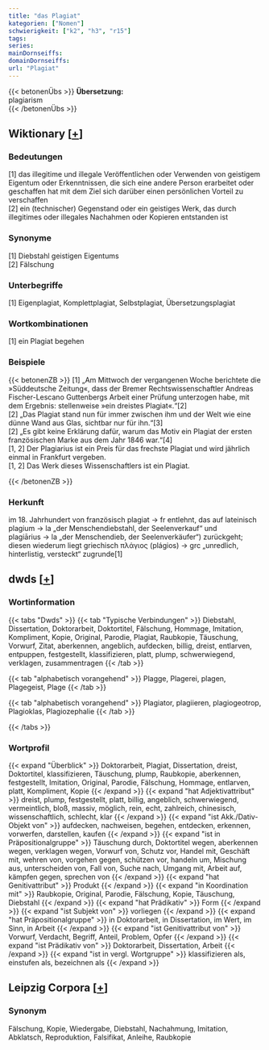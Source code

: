 ```yaml
---
title: "das Plagiat"
kategorien: ["Nomen"]
schwierigkeit: ["k2", "h3", "r15"]
tags:
series:
mainDornseiffs:
domainDornseiffs:
url: "Plagiat"
---
```


{{< betonenÜbs >}}
**Übersetzung:**  
plagiarism  
{{< /betonenÜbs >}}

## Wiktionary [[+](https://de.wiktionary.org/wiki/Plagiat)]

### Bedeutungen
[1] das illegitime und illegale Veröffentlichen oder Verwenden von geistigem Eigentum oder Erkenntnissen, die sich eine andere Person erarbeitet oder geschaffen hat mit dem Ziel sich darüber einen persönlichen Vorteil zu verschaffen  
[2] ein (technischer) Gegenstand oder ein geistiges Werk, das durch illegitimes oder illegales Nachahmen oder Kopieren entstanden ist  

### Synonyme
[1] Diebstahl geistigen Eigentums  
[2] Fälschung  

### Unterbegriffe
[1] Eigenplagiat, Komplettplagiat, Selbstplagiat, Übersetzungsplagiat  

### Wortkombinationen
[1] ein Plagiat begehen  

### Beispiele
{{< betonenZB >}}
[1] „Am Mittwoch der vergangenen Woche berichtete die »Süddeutsche Zeitung«, dass der Bremer Rechtswissenschaftler Andreas Fischer-Lescano Guttenbergs Arbeit einer Prüfung unterzogen habe, mit dem Ergebnis: stellenweise »ein dreistes Plagiat«.“[2]  
[2] „Das Plagiat stand nun für immer zwischen ihm und der Welt wie eine dünne Wand aus Glas, sichtbar nur für ihn.“[3]  
[2] „Es gibt keine Erklärung dafür, warum das Motiv ein Plagiat der ersten französischen Marke aus dem Jahr 1846 war.“[4]  
[1, 2] Der Plagiarius ist ein Preis für das frechste Plagiat und wird jährlich einmal in Frankfurt vergeben.  
[1, 2] Das Werk dieses Wissenschaftlers ist ein Plagiat.  

{{< /betonenZB >}}
### Herkunft
im 18. Jahrhundert von französisch plagiat → fr entlehnt, das auf lateinisch plagium → la „der Menschendiebstahl, der Seelenverkauf“ und plagiārius → la „der Menschendieb, der Seelenverkäufer“) zurückgeht; diesen wiederum liegt griechisch πλάγιος (plágios) → grc „unredlich, hinterlistig, versteckt“ zugrunde[1]  



## dwds [[+](https://www.dwds.de/wb/Plagiat)]

### Wortinformation
{{< tabs "Dwds" >}}
{{< tab "Typische Verbindungen" >}}
Diebstahl, Dissertation, Doktorarbeit, Doktortitel, Fälschung, Hommage, Imitation, Kompliment, Kopie, Original, Parodie, Plagiat, Raubkopie, Täuschung, Vorwurf, Zitat, aberkennen, angeblich, aufdecken, billig, dreist, entlarven, entpuppen, festgestellt, klassifizieren, platt, plump, schwerwiegend, verklagen, zusammentragen
{{< /tab >}}

{{< tab "alphabetisch vorangehend" >}}
Plagge, Plagerei, plagen, Plagegeist, Plage
{{< /tab >}}

{{< tab "alphabetisch vorangehend" >}}
Plagiator, plagiieren, plagiogeotrop, Plagioklas, Plagiozephalie
{{< /tab >}}

{{< /tabs >}}

### Wortprofil
{{< expand "Überblick" >}} Doktorarbeit, Plagiat, Dissertation, dreist, Doktortitel, klassifizieren, Täuschung, plump, Raubkopie, aberkennen, festgestellt, Imitation, Original, Parodie, Fälschung, Hommage, entlarven, platt, Kompliment, Kopie {{< /expand >}}
{{< expand "hat Adjektivattribut" >}} dreist, plump, festgestellt, platt, billig, angeblich, schwerwiegend, vermeintlich, bloß, massiv, möglich, rein, echt, zahlreich, chinesisch, wissenschaftlich, schlecht, klar {{< /expand >}}
{{< expand "ist Akk./Dativ-Objekt von" >}} aufdecken, nachweisen, begehen, entdecken, erkennen, vorwerfen, darstellen, kaufen {{< /expand >}}
{{< expand "ist in Präpositionalgruppe" >}} Täuschung durch, Doktortitel wegen, aberkennen wegen, verklagen wegen, Vorwurf von, Schutz vor, Handel mit, Geschäft mit, wehren von, vorgehen gegen, schützen vor, handeln um, Mischung aus, unterscheiden von, Fall von, Suche nach, Umgang mit, Arbeit auf, kämpfen gegen, sprechen von {{< /expand >}}
{{< expand "hat Genitivattribut" >}} Produkt {{< /expand >}}
{{< expand "in Koordination mit" >}} Raubkopie, Original, Parodie, Fälschung, Kopie, Täuschung, Diebstahl {{< /expand >}}
{{< expand "hat Prädikativ" >}} Form {{< /expand >}}
{{< expand "ist Subjekt von" >}} vorliegen {{< /expand >}}
{{< expand "hat Präpositionalgruppe" >}} in Doktorarbeit, in Dissertation, im Wert, im Sinn, in Arbeit {{< /expand >}}
{{< expand "ist Genitivattribut von" >}} Vorwurf, Verdacht, Begriff, Anteil, Problem, Opfer {{< /expand >}}
{{< expand "ist Prädikativ von" >}} Doktorarbeit, Dissertation, Arbeit {{< /expand >}}
{{< expand "ist in vergl. Wortgruppe" >}} klassifizieren als, einstufen als, bezeichnen als {{< /expand >}}

## Leipzig Corpora [[+](https://corpora.uni-leipzig.de/en/res?word=Plagiat&corpusId=deu_newscrawl-public_2018)]


### Synonym
Fälschung, Kopie, Wiedergabe, Diebstahl, Nachahmung, Imitation, Abklatsch, Reproduktion, Falsifikat, Anleihe, Raubkopie

